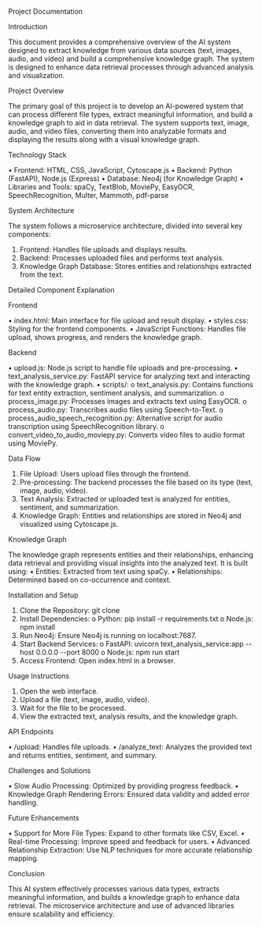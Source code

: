 Project Documentation

Introduction

This document provides a comprehensive overview of the AI system designed to extract knowledge from various data sources (text, images, audio, and video) and build a comprehensive knowledge graph. The system is designed to enhance data retrieval processes through advanced analysis and visualization.

Project Overview

The primary goal of this project is to develop an AI-powered system that can process different file types, extract meaningful information, and build a knowledge graph to aid in data retrieval. The system supports text, image, audio, and video files, converting them into analyzable formats and displaying the results along with a visual knowledge graph.

Technology Stack

•	Frontend: HTML, CSS, JavaScript, Cytoscape.js
•	Backend: Python (FastAPI), Node.js (Express)
•	Database: Neo4j (for Knowledge Graph)
•	Libraries and Tools: spaCy, TextBlob, MoviePy, EasyOCR, SpeechRecognition, Multer, Mammoth, pdf-parse

System Architecture

The system follows a microservice architecture, divided into several key components:
1.	Frontend: Handles file uploads and displays results.
2.	Backend: Processes uploaded files and performs text analysis.
3.	Knowledge Graph Database: Stores entities and relationships extracted from the text.
   
Detailed Component Explanation

Frontend

•	index.html: Main interface for file upload and result display.
•	styles.css: Styling for the frontend components.
•	JavaScript Functions: Handles file upload, shows progress, and renders the knowledge graph.

Backend

•	upload.js: Node.js script to handle file uploads and pre-processing.
•	text_analysis_service.py: FastAPI service for analyzing text and interacting with the knowledge graph.
•	scripts/:
o	text_analysis.py: Contains functions for text entity extraction, sentiment analysis, and summarization.
o	process_image.py: Processes images and extracts text using EasyOCR.
o	process_audio.py: Transcribes audio files using Speech-to-Text.
o	process_audio_speech_recognition.py: Alternative script for audio transcription using SpeechRecognition library.
o	convert_video_to_audio_moviepy.py: Converts video files to audio format using MoviePy.

Data Flow

1.	File Upload: Users upload files through the frontend.
2.	Pre-processing: The backend processes the file based on its type (text, image, audio, video).
3.	Text Analysis: Extracted or uploaded text is analyzed for entities, sentiment, and summarization.
4.	Knowledge Graph: Entities and relationships are stored in Neo4j and visualized using Cytoscape.js.
   
Knowledge Graph

The knowledge graph represents entities and their relationships, enhancing data retrieval and providing visual insights into the analyzed text. It is built using:
•	Entities: Extracted from text using spaCy.
•	Relationships: Determined based on co-occurrence and context.

Installation and Setup

1.	Clone the Repository: git clone <repository-url>
2.	Install Dependencies:
o	Python: pip install -r requirements.txt
o	Node.js: npm install
3.	Run Neo4j: Ensure Neo4j is running on localhost:7687.
4.	Start Backend Services:
o	FastAPI: uvicorn text_analysis_service:app --host 0.0.0.0 --port 8000
o	Node.js: npm run start
5.	Access Frontend: Open index.html in a browser.
   
Usage Instructions

1.	Open the web interface.
2.	Upload a file (text, image, audio, video).
3.	Wait for the file to be processed.
4.	View the extracted text, analysis results, and the knowledge graph.
   
API Endpoints

•	/upload: Handles file uploads.
•	/analyze_text: Analyzes the provided text and returns entities, sentiment, and summary.

Challenges and Solutions

•	Slow Audio Processing: Optimized by providing progress feedback.
•	Knowledge Graph Rendering Errors: Ensured data validity and added error handling.

Future Enhancements

•	Support for More File Types: Expand to other formats like CSV, Excel.
•	Real-time Processing: Improve speed and feedback for users.
•	Advanced Relationship Extraction: Use NLP techniques for more accurate relationship mapping.

Conclusion

This AI system effectively processes various data types, extracts meaningful information, and builds a knowledge graph to enhance data retrieval. The microservice architecture and use of advanced libraries ensure scalability and efficiency.

